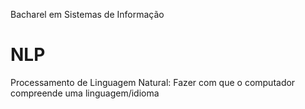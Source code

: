 Bacharel em Sistemas de Informação


NLP
===

Processamento de Linguagem Natural: Fazer com que o computador compreende uma linguagem/idioma
